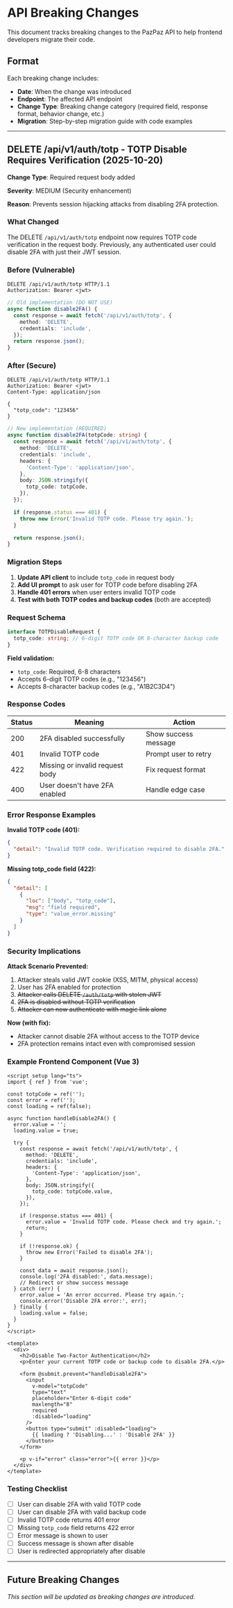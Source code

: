 # API Breaking Changes

This document tracks breaking changes to the PazPaz API to help frontend developers migrate their code.

## Format

Each breaking change includes:
- **Date**: When the change was introduced
- **Endpoint**: The affected API endpoint
- **Change Type**: Breaking change category (required field, response format, behavior change, etc.)
- **Migration**: Step-by-step migration guide with code examples

---

## DELETE /api/v1/auth/totp - TOTP Disable Requires Verification (2025-10-20)

**Change Type**: Required request body added

**Severity**: MEDIUM (Security enhancement)

**Reason**: Prevents session hijacking attacks from disabling 2FA protection.

### What Changed

The DELETE `/api/v1/auth/totp` endpoint now requires TOTP code verification in the request body. Previously, any authenticated user could disable 2FA with just their JWT session.

### Before (Vulnerable)

```http
DELETE /api/v1/auth/totp HTTP/1.1
Authorization: Bearer <jwt>
```

```typescript
// Old implementation (DO NOT USE)
async function disable2FA() {
  const response = await fetch('/api/v1/auth/totp', {
    method: 'DELETE',
    credentials: 'include',
  });
  return response.json();
}
```

### After (Secure)

```http
DELETE /api/v1/auth/totp HTTP/1.1
Authorization: Bearer <jwt>
Content-Type: application/json

{
  "totp_code": "123456"
}
```

```typescript
// New implementation (REQUIRED)
async function disable2FA(totpCode: string) {
  const response = await fetch('/api/v1/auth/totp', {
    method: 'DELETE',
    credentials: 'include',
    headers: {
      'Content-Type': 'application/json',
    },
    body: JSON.stringify({
      totp_code: totpCode,
    }),
  });

  if (response.status === 401) {
    throw new Error('Invalid TOTP code. Please try again.');
  }

  return response.json();
}
```

### Migration Steps

1. **Update API client** to include `totp_code` in request body
2. **Add UI prompt** to ask user for TOTP code before disabling 2FA
3. **Handle 401 errors** when user enters invalid TOTP code
4. **Test with both TOTP codes and backup codes** (both are accepted)

### Request Schema

```typescript
interface TOTPDisableRequest {
  totp_code: string; // 6-digit TOTP code OR 8-character backup code
}
```

**Field validation:**
- `totp_code`: Required, 6-8 characters
- Accepts 6-digit TOTP codes (e.g., "123456")
- Accepts 8-character backup codes (e.g., "A1B2C3D4")

### Response Codes

| Status | Meaning | Action |
|--------|---------|--------|
| 200 | 2FA disabled successfully | Show success message |
| 401 | Invalid TOTP code | Prompt user to retry |
| 422 | Missing or invalid request body | Fix request format |
| 400 | User doesn't have 2FA enabled | Handle edge case |

### Error Response Examples

**Invalid TOTP code (401):**
```json
{
  "detail": "Invalid TOTP code. Verification required to disable 2FA."
}
```

**Missing totp_code field (422):**
```json
{
  "detail": [
    {
      "loc": ["body", "totp_code"],
      "msg": "field required",
      "type": "value_error.missing"
    }
  ]
}
```

### Security Implications

**Attack Scenario Prevented:**
1. Attacker steals valid JWT cookie (XSS, MITM, physical access)
2. User has 2FA enabled for protection
3. ~~Attacker calls DELETE `/auth/totp` with stolen JWT~~
4. ~~2FA is disabled without TOTP verification~~
5. ~~Attacker can now authenticate with magic link alone~~

**Now (with fix):**
- Attacker cannot disable 2FA without access to the TOTP device
- 2FA protection remains intact even with compromised session

### Example Frontend Component (Vue 3)

```vue
<script setup lang="ts">
import { ref } from 'vue';

const totpCode = ref('');
const error = ref('');
const loading = ref(false);

async function handleDisable2FA() {
  error.value = '';
  loading.value = true;

  try {
    const response = await fetch('/api/v1/auth/totp', {
      method: 'DELETE',
      credentials: 'include',
      headers: {
        'Content-Type': 'application/json',
      },
      body: JSON.stringify({
        totp_code: totpCode.value,
      }),
    });

    if (response.status === 401) {
      error.value = 'Invalid TOTP code. Please check and try again.';
      return;
    }

    if (!response.ok) {
      throw new Error('Failed to disable 2FA');
    }

    const data = await response.json();
    console.log('2FA disabled:', data.message);
    // Redirect or show success message
  } catch (err) {
    error.value = 'An error occurred. Please try again.';
    console.error('Disable 2FA error:', err);
  } finally {
    loading.value = false;
  }
}
</script>

<template>
  <div>
    <h2>Disable Two-Factor Authentication</h2>
    <p>Enter your current TOTP code or backup code to disable 2FA.</p>

    <form @submit.prevent="handleDisable2FA">
      <input
        v-model="totpCode"
        type="text"
        placeholder="Enter 6-digit code"
        maxlength="8"
        required
        :disabled="loading"
      />
      <button type="submit" :disabled="loading">
        {{ loading ? 'Disabling...' : 'Disable 2FA' }}
      </button>
    </form>

    <p v-if="error" class="error">{{ error }}</p>
  </div>
</template>
```

### Testing Checklist

- [ ] User can disable 2FA with valid TOTP code
- [ ] User can disable 2FA with valid backup code
- [ ] Invalid TOTP code returns 401 error
- [ ] Missing `totp_code` field returns 422 error
- [ ] Error message is shown to user
- [ ] Success message is shown after disable
- [ ] User is redirected appropriately after disable

---

## Future Breaking Changes

*This section will be updated as breaking changes are introduced.*
